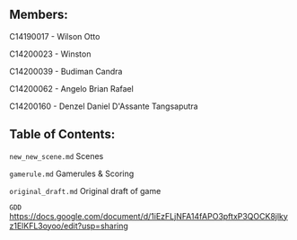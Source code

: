 ## Members:

C14190017 - Wilson Otto

C14200023 - Winston

C14200039 - Budiman Candra

C14200062 - Angelo Brian Rafael

C14200160 - Denzel Daniel D'Assante Tangsaputra

## Table of Contents:

`new_new_scene.md` Scenes

`gamerule.md` Gamerules & Scoring

`original_draft.md` Original draft of game

`GDD` https://docs.google.com/document/d/1iEzFLjNFA14fAPO3pftxP3QOCK8jlkyz1ElKFL3oyoo/edit?usp=sharing
